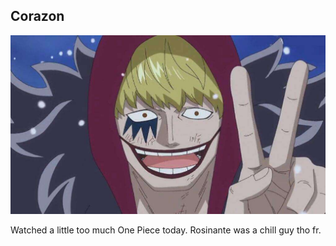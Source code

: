 ## Corazon

![Donquixote Rosinante](./images/2024-11-26-corazon/corazon.jpg)

Watched a little too much One Piece today. Rosinante was a chill guy tho fr.